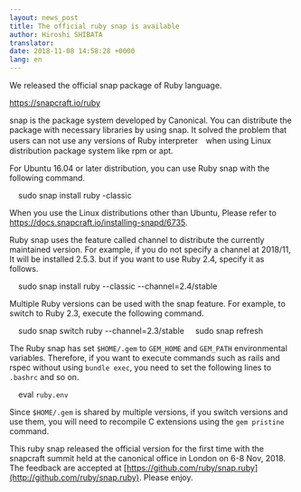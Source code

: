 ```yaml
---
layout: news_post
title: The official ruby snap is available
author: Hiroshi SHIBATA
translator:
date: 2018-11-08 14:58:28 +0000
lang: en
---
```


We released the official snap package of Ruby language.

https://snapcraft.io/ruby

snap is the package system developed by Canonical. You can distribute the package with necessary libraries by using snap. It solved the problem that users can not use any versions of Ruby interpreter　when using Linux distribution package system like rpm or apt.

For Ubuntu 16.04 or later distribution, you can use Ruby snap with the following command.

    sudo snap install ruby -classic

When you use the Linux distributions other than Ubuntu, Please refer to https://docs.snapcraft.io/installing-snapd/6735.

Ruby snap uses the feature called channel to distribute the currently maintained version. For example, if you do not specify a channel at 2018/11, It will be installed 2.5.3. but if you want to use Ruby 2.4, specify it as follows.

    sudo snap install ruby --classic --channel=2.4/stable

Multiple Ruby versions can be used with the snap feature. For example, to switch to Ruby 2.3, execute the following command.

    sudo snap switch ruby --channel=2.3/stable
    sudo snap refresh

The Ruby snap has set `$HOME/.gem` to `GEM_HOME` and `GEM_PATH` environmental variables. Therefore, if you want to execute commands such as rails and rspec without using `bundle exec`, you need to set the following lines to` .bashrc` and so on.

    eval `ruby.env`

Since `$HOME/.gem` is shared by multiple versions, if you switch versions and use them, you will need to recompile C extensions using the `gem pristine` command.

This ruby snap released the official version for the first time with the snapcraft summit held at the canonical office in London on 6-8 Nov, 2018. The feedback are accepted at [https://github.com/ruby/snap.ruby](http://github.com/ruby/snap.ruby). Please enjoy.
